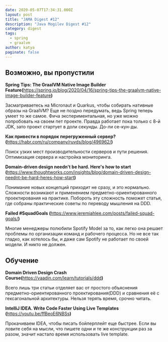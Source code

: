 ```yaml
---
date: 2020-05-07T17:34:31.000Z
layout: post
title: "JAMA Digest #12"
description: "Java Mogilev Digest #12"
category: digest
tags:
  - spring
  - graalvm
author: katya
paginate: false
---
```

## Возможно, вы пропустили

**Spring Tips: The GraalVM Native Image Builder Feature(**<https://spring.io/blog/2020/04/16/spring-tips-the-graalvm-native-image-builder-feature>**)**

Засматриваетесь на Micronaut и Quarkus, чтобы собирать нативные образы на GraalVM? Еще не поздно передумать, ведь Spring теперь умеет то же самое. Фича экспериментальная, но уже можно попробовать на своем пет проекте. Правда работает пока только с 8-й JDK, зато проект стартует в доли секунды. До-ли се-кун-ды.

**Как привести в порядок перегруженный сервер?(**<https://habr.com/ru/company/ruvds/blog/496962/>**)**

Поиск узких мест производительности серверов и пути решения. Оптимизация сервера и настройка мониторинга.

**Domain-driven design needn't be hard. Here's how to start(**<https://www.thoughtworks.com/insights/blog/domain-driven-design-neednt-be-hard-heres-how-start>**)**

Понимание новых концепций приходит не сразу, и это нормально. Сложности возникают и применением предметно-ориентированного проектирования на практике. Побороть эту сложность поможет статья, где собраны практические советы по переводу мышления на DDD.

**Failed #SquadGoals(**<https://www.jeremiahlee.com/posts/failed-squad-goals/>**)**

Многие менеджеры полюбили Spotify Model за то, как легко она решает проблемы по организации команд и рабочего процесса. Но не все так гладко, как хотелось бы, и даже сам Spotify не работает по своей модели. И никто не должен.


## Обучение

**Domain Driven Design Crash Course(**<https://vaadin.com/learn/tutorials/ddd>**)**

Всего лишь три статьи отделяет вас от простого объяснения предметно-ориентированного проектирования(DDD) и сравнения её с гексагональной архитектуры. Нельзя терять время, срочно читать.

**IntelliJ IDEA. Write Code Faster Using Live Templates(**<https://youtu.be/ffBeoE6NBSs>**)**

Прокачиваем IDEA, чтобы писать бойлерплейт еще быстрее. Если вы ловите себя на мысли, что пишете одни и те же конструкции раз за разом, значит настало время использовать live template.

